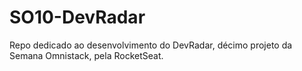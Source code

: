 # SO10-DevRadar
Repo dedicado ao desenvolvimento do DevRadar, décimo projeto da Semana Omnistack, pela RocketSeat.
